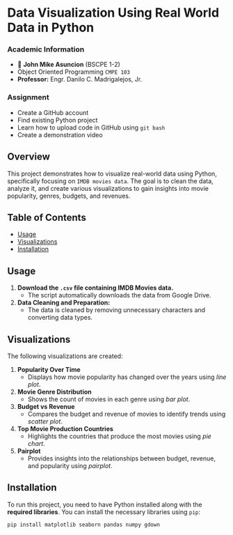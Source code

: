 # Data Visualization Using Real World Data in Python

### Academic Information
- :ninja: **John Mike Asuncion** (BSCPE 1-2)
- Object Oriented Programming `CMPE 103`
- **Professor:** Engr. Danilo C. Madrigalejos, Jr.
### **Assignment**
- Create a GitHub account
- Find existing Python project
- Learn how to upload code in GitHub using `git bash`
- Create a demonstration video
## Overview
This project demonstrates how to visualize real-world data using Python, specifically focusing on `IMDB movies data`. The goal is to clean the data, analyze it, and create various visualizations to gain insights into movie popularity, genres, budgets, and revenues.
## Table of Contents
- [Usage](#usage)
- [Visualizations](#visualizations)
- [Installation](#installation)
## Usage
1. **Download the `.csv` file containing IMDB Movies data.**
    - The script automatically downloads the data from Google Drive.
2. **Data Cleaning and Preparation:**
    - The data is cleaned by removing unnecessary characters and converting data types.
## Visualizations
The following visualizations are created:
1. **Popularity Over Time**
   - Displays how movie popularity has changed over the years using *line plot*.
2. **Movie Genre Distribution**
   - Shows the count of movies in each genre using *bar plot*.
3. **Budget vs Revenue**
   - Compares the budget and revenue of movies to identify trends using *scatter plot*.
4. **Top Movie Production Countries**
   - Highlights the countries that produce the most movies using *pie chart*.
5. **Pairplot**
   - Provides insights into the relationships between budget, revenue, and popularity using *pairplot*.
## Installation
To run this project, you need to have Python installed along with the **required libraries**. You can install the necessary libraries using `pip`:
```bash
pip install matplotlib seaborn pandas numpy gdown
